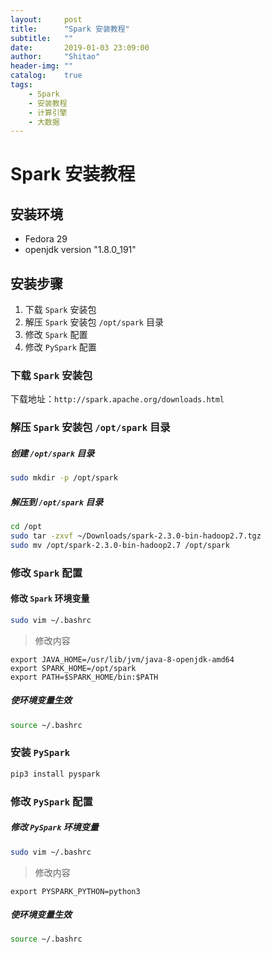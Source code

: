 ```yaml
---
layout:     post
title:      "Spark 安装教程"
subtitle:   ""
date:       2019-01-03 23:09:00
author:     "Shitao"
header-img: ""
catalog:    true
tags:
    - Spark
    - 安装教程
    - 计算引擎
    - 大数据
---
```



# Spark 安装教程

## 安装环境

- Fedora 29
- openjdk version "1.8.0_191"

## 安装步骤

1. 下载 `Spark` 安装包
2. 解压 `Spark` 安装包 `/opt/spark` 目录
3. 修改 `Spark` 配置
4. 修改 `PySpark` 配置

### 下载 `Spark` 安装包

下载地址：`http://spark.apache.org/downloads.html`

### 解压 `Spark` 安装包 `/opt/spark` 目录

##### 创建 `/opt/spark` 目录

```bash
sudo mkdir -p /opt/spark
```

##### 解压到  `/opt/spark` 目录

```bash
cd /opt
sudo tar -zxvf ~/Downloads/spark-2.3.0-bin-hadoop2.7.tgz
sudo mv /opt/spark-2.3.0-bin-hadoop2.7 /opt/spark
```

### 修改 `Spark` 配置

#### 修改 `Spark` 环境变量

```bash
sudo vim ~/.bashrc
```

> 修改内容

```text
export JAVA_HOME=/usr/lib/jvm/java-8-openjdk-amd64
export SPARK_HOME=/opt/spark
export PATH=$SPARK_HOME/bin:$PATH
```

##### 使环境变量生效

```bash
source ~/.bashrc
```


### 安装 `PySpark`

```bash
pip3 install pyspark
```

### 修改 `PySpark` 配置

##### 修改 `PySpark` 环境变量

```bash
sudo vim ~/.bashrc
```

> 修改内容

```text
export PYSPARK_PYTHON=python3
```

##### 使环境变量生效

```bash
source ~/.bashrc
```
